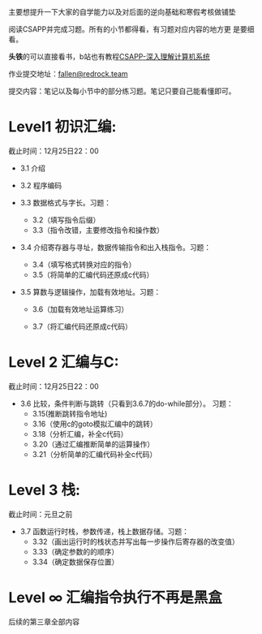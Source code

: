 主要想提升一下大家的自学能力以及对后面的逆向基础和寒假考核做铺垫

阅读CSAPP并完成习题。所有的小节都得看，有习题对应内容的地方更 是要细看。

**头铁**的可以直接看书，b站也有教程[CSAPP-深入理解计算机系统](https://www.bilibili.com/video/BV1cD4y1D7uR?p=13)

作业提交地址：fallen@redrock.team

提交内容：笔记以及每小节中的部分练习题。笔记只要自己能看懂即可。

# Level1 初识汇编:

截止时间：12月25日22：00

- 3.1 介绍

- 3.2 程序编码

- 3.3 数据格式与字长。习题：

  - 3.2（填写指令后缀）
  - 3.3（指令改错，主要修改指令和操作数）

- 3.4 介绍寄存器与寻址，数据传输指令和出入栈指令。习题：

  - 3.4（填写格式转换对应的指令）
  - 3.5（将简单的汇编代码还原成c代码）

- 3.5 算数与逻辑操作，加载有效地址。习题：

  - 3.6（加载有效地址运算练习）

  - 3.7（将汇编代码还原成c代码）

    

# Level 2 汇编与C:

截止时间：12月25日22：00

- 3.6 比较，条件判断与跳转（只看到3.6.7的do-while部分）。 习题：
  - 3.15(推断跳转指令地址)
  - 3.16（使用c的goto模拟汇编中的跳转）
  - 3.18（分析汇编，补全c代码）
  - 3.20（通过汇编推断简单的运算操作）
  - 3.21（分析简单的汇编代码补全c代码）

# Level 3 栈:

截止时间：元旦之前

- 3.7 函数运行时栈，参数传递，栈上数据存储。习题：
  - 3.32（画出运行时的栈状态并写出每一步操作后寄存器的改变值）
  - 3.33（确定参数的的顺序）
  - 3.34（确定数据保存位置）

# Level ∞ 汇编指令执行不再是黑盒

后续的第三章全部内容
